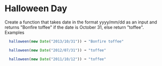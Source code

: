 # Halloween Day

Create a function that takes date in the format yyyy/mm/dd as an input and returns "Bonfire toffee" if the date is October 31, else return "toffee".
Examples

```javascript
  halloween(new Date("2013/10/31")) ➞ "Bonfire toffee"

  halloween(new Date("2012/07/31")) ➞ "toffee"

  halloween(new Date("2011/10/12")) ➞ "toffee"
```
